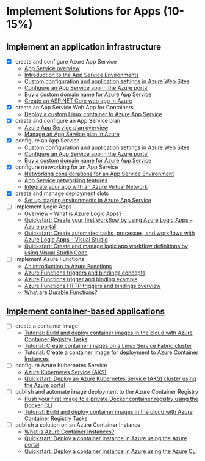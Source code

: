 # Implement Solutions for Apps (10-15%)

## Implement an application infrastructure 

- [x] create and configure Azure App Service
  - [App Service overview](https://docs.microsoft.com/en-us/azure/app-service/overview)
  - [Introduction to the App Service Environments](https://docs.microsoft.com/en-us/azure/app-service/environment/intro)
  - [Custom configuration and application settings in Azure Web Sites](https://azure.microsoft.com/en-us/resources/videos/configuration-and-app-settings-of-azure-web-sites)
  - [Configure an App Service app in the Azure portal](https://docs.microsoft.com/en-us/azure/app-service/configure-common)
  - [Buy a custom domain name for Azure App Service](https://docs.microsoft.com/en-us/azure/app-service/manage-custom-dns-buy-domain)
  - [Create an ASP.NET Core web app in Azure](https://docs.microsoft.com/en-us/azure/app-service/app-service-web-get-started-dotnet)
- [x] create an App Service Web App for Containers
  - [Deploy a custom Linux container to Azure App Service](https://docs.microsoft.com/en-us/azure/app-service/containers/quickstart-docker)
- [x] create and configure an App Service plan
  - [Azure App Service plan overview](https://docs.microsoft.com/en-us/azure/app-service/overview-hosting-plans)
  - [Manage an App Service plan in Azure](https://docs.microsoft.com/en-us/azure/app-service/app-service-plan-manage)
- [x] configure an App Service
  - [Custom configuration and application settings in Azure Web Sites](https://azure.microsoft.com/en-us/resources/videos/configuration-and-app-settings-of-azure-web-sites)
  - [Configure an App Service app in the Azure portal](https://docs.microsoft.com/en-us/azure/app-service/configure-common)
  - [Buy a custom domain name for Azure App Service](https://docs.microsoft.com/en-us/azure/app-service/manage-custom-dns-buy-domain)
- [x] configure networking for an App Service
  - [Networking considerations for an App Service Environment](https://docs.microsoft.com/en-us/azure/app-service/environment/network-info)
  - [App Service networking features](https://docs.microsoft.com/en-us/azure/app-service/networking-features)
  - [Integrate your app with an Azure Virtual Network](https://docs.microsoft.com/en-us/azure/app-service/web-sites-integrate-with-vnet)
- [x] create and manage deployment slots
  - [Set up staging environments in Azure App Service](https://docs.microsoft.com/en-us/azure/app-service/deploy-staging-slots)
- [ ] implement Logic Apps
  - [Overview – What is Azure Logic Apps?](https://docs.microsoft.com/en-us/azure/logic-apps/logic-apps-overview)
  - [Quickstart: Create your first workflow by using Azure Logic Apps – Azure portal](https://docs.microsoft.com/en-us/azure/logic-apps/quickstart-create-first-logic-app-workflow)
  - [Quickstart: Create automated tasks, processes, and workflows with Azure Logic Apps – Visual Studio](https://docs.microsoft.com/en-us/azure/logic-apps/quickstart-create-logic-apps-with-visual-studio)
  - [Quickstart: Create and manage logic app workflow definitions by using Visual Studio Code](https://docs.microsoft.com/en-us/azure/logic-apps/quickstart-create-logic-apps-visual-studio-code)
- [ ] implement Azure Functions
  - [An introduction to Azure Functions](https://docs.microsoft.com/en-us/azure/azure-functions/functions-overview)
  - [Azure Functions triggers and bindings concepts](https://docs.microsoft.com/en-us/azure/azure-functions/functions-triggers-bindings)
  - [Azure Functions trigger and binding example](https://docs.microsoft.com/en-us/azure/azure-functions/functions-bindings-example)
  - [Azure Functions HTTP triggers and bindings overview](https://docs.microsoft.com/en-us/azure/azure-functions/functions-bindings-http-webhook)
  - [What are Durable Functions?](https://docs.microsoft.com/en-us/azure/azure-functions/durable/durable-functions-overview)

## [Implement container-based applications](/3-solutions-for-apps/notes-containers.md)

- [ ] create a container image
  - [Tutorial: Build and deploy container images in the cloud with Azure Container Registry Tasks](https://docs.microsoft.com/en-us/azure/container-registry/container-registry-tutorial-quick-task)
  - [Tutorial: Create container images on a Linux Service Fabric cluster](https://docs.microsoft.com/en-us/azure/service-fabric/service-fabric-tutorial-create-container-images)
  - [Tutorial: Create a container image for deployment to Azure Container Instances](https://docs.microsoft.com/en-us/azure/container-instances/container-instances-tutorial-prepare-app)
- [ ] configure Azure Kubernetes Service
  - [Azure Kubernetes Service (AKS)](https://docs.microsoft.com/en-us/azure/aks/intro-kubernetes)
  - [Quickstart: Deploy an Azure Kubernetes Service (AKS) cluster using the Azure portal](https://docs.microsoft.com/en-us/azure/aks/kubernetes-walkthrough-portal)
- [ ] publish and automate image deployment to the Azure Container Registry
  - [Push your first image to a private Docker container registry using the Docker CLI](https://docs.microsoft.com/en-us/azure/container-registry/container-registry-get-started-docker-cli)
  - [Tutorial: Build and deploy container images in the cloud with Azure Container Registry Tasks](https://docs.microsoft.com/en-us/azure/container-registry/container-registry-tutorial-quick-task)
- [ ] publish a solution on an Azure Container Instance
  - [What is Azure Container Instances?](https://docs.microsoft.com/en-us/azure/container-instances/container-instances-overview)
  - [Quickstart: Deploy a container instance in Azure using the Azure portal](https://docs.microsoft.com/en-us/azure/container-instances/container-instances-quickstart-portal)
  - [Quickstart: Deploy a container instance in Azure using the Azure CLI](https://docs.microsoft.com/en-us/azure/container-instances/container-instances-quickstart)
